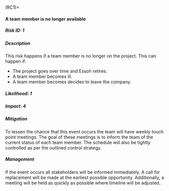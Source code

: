 (RC1)=

#### A team member is no longer available

##### Risk ID: 1

##### Description

This risk happens if a team member is no longer on the project. This can happen
if:

-   The project goes over time and Essoh retires.
-   A team member becomes ill.
-   A team member becomes decides to leave the company.

##### Likelihood: 1

##### Impact: 4

##### Mitigation

To lessen the chance that this event occurs the team will have weekly touch
point meetings. The goal of these meetings is to inform the team of the current
status of each team member. The schedule will also be tightly controlled as per
the outlined control strategy.

##### Management

If the event occurs all stakeholders will be informed immediately. A call for
replacement will be made at the earliest possible opportunity. Additionally,
a meeting will be held as quickly as possible where timeline will be adjusted.
